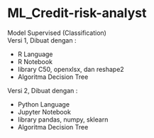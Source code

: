# ML_Credit-risk-analyst
Model Supervised (Classification)</br>
Versi 1, Dibuat dengan :
- R Language
- R Notebook
- library C50, openxlsx, dan reshape2
- Algoritma Decision Tree

Versi 2, Dibuat dengan :
- Python Language
- Jupyter Notebook
- library pandas, numpy, sklearn
- Algoritma Decision Tree
